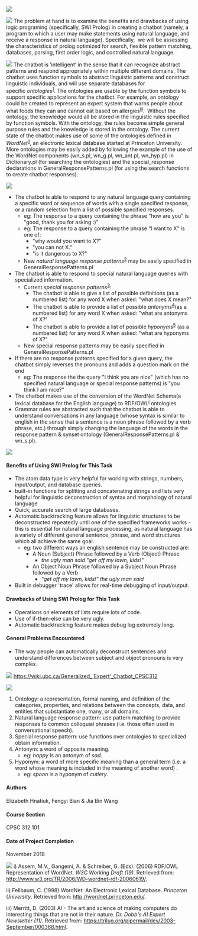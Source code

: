 ![](https://placehold.it/950x95/393a66/c7c9ff?text=Generalized+'Expert'+Chatbot)

![](https://placehold.it/950x60/c7c9ff/393a66?text=What+is+the+Problem?)
The problem at hand is to examine the benefits and drawbacks of using logic programing (specifically, SWI Prolog) in creating a chatbot (namely, a program to which a user may make statements using natural language, and receive a response in natural language). Specifically,  we will be assessing the characteristics of prolog optimized for search, flexible pattern matching, databases, parsing, first order logic, and controlled natural language.

![](https://placehold.it/950x60/c7c9ff/393a66?text=What+is+the+Something+Extra?)
The chatbot is ‘intelligent’ in the sense that it can recognize abstract patterns and respond appropriately within multiple different domains. The chatbot uses function symbols to abstract linguistic patterns and construct linguistic individuals, and will use separate databases for specific <i>ontologies</i><sup>[1](#Notes)</sup>. The ontologies are usable by the function symbols to support specific applications for the chatbot. For example, an ontology could be created to represent an expert system that warns people about what foods they can and cannot eat based on allergies<sup>[iii](#References)</sup>.  Without the ontology, the knowledge would all be stored in the linguistic rules specified by function symbols. With the ontology, the rules become simple general purpose rules and the knowledge is stored in the ontology. The current state of the chatbot makes use of some of the ontologies defined in <i>WordNet</i><sup>[ii](#References)</sup>, an electronic lexical database started at Princeton University. More ontologies may be easily added by following the example of the use of the WordNet components (wn_s.pl, wn_g.pl, wn_ant.pl, wn_hyp.pl) in Dictionary.pl (for searching the ontologies) and the special_response declarations in GeneralResponsePatterns.pl (for using the search functions to create chatbot responses).

![](https://placehold.it/950x60/c7c9ff/393a66?text=Interesting+Functionality)
* The chatbot is able to respond to any natural language query containing a specific word or sequence of words with a single specified response, or a random selection from a list of possible specified responses.
  * eg: The response to a query containing the phrase "how are you" is "good, thank you for asking :)"
  * eg: The response to a query containing the phrase "I want to X" is one of:
    * "why would you want to X?"
    * "you can not X."
    * "is it dangerous to X?"
  * New <i>natural language response patterns</i><sup>[2](#Notes)</sup> may be easily specified in GeneralResponsePatterns.pl
* The chatbot is able to respond to special natural language queries with specialized information.
  * Current <i>special response patterns</i><sup>[3](#Notes)</sup>:
    * The chatbot is able to give a list of possible definitions (as a numbered list) for any word X when asked: "what does X mean?"
    * The chatbot is able to provide a list of possible <i>antonyms</i><sup>[4](#Notes)</sup>(as a numbered list) for any word X when asked: "what are antonyms of X?"
    * The chatbot is able to provide a list of possible <i>hyponyms</i><sup>[5](#Notes)</sup> (as a numbered list) for any word X when asked: "what are hyponyms of X?"
  * New special response patterns may be easily specified in GeneralResponsePatterns.pl
* If there are no response patterns specified for a given query, the chatbot simply reverses the pronouns and adds a question mark on the end
  * eg: The response the the query "I think you are nice" (which has no specified natural language or special response patterns) is "you think I am nice?"
* The chatbot makes use of the conversion of the WordNet Schema(a lexical database for the English language) to RDF/OWL<sup>[i](#References)</sup> ontologies.
* Grammar rules are abstracted such that the chatbot is able to understand conversations in any language (whose syntax is similar to english in the sense that a sentence is a noun phrase followed by a verb phrase, etc.) through simply changing the language of the words in the response pattern & synset ontology (GeneralResponsePatterns.pl & wn_s.pl).

![](https://placehold.it/950x60/c7c9ff/393a66?text=What+Did+We+Learn+From+Doing+This?)
#### Benefits of Using SWI Prolog for This Task
* The atom data type is very helpful for working with strings, numbers, input/output, and database queries.
* built-in functions for splitting and concatenating strings and lists very helpful for linguistic deconstruction of syntax and morphology of natural language
* Quick, accurate search of large databases.
* Automatic backtracking feature allows for linguistic structures to be deconstructed repeatedly until one of the specified frameworks works - this is essential for natural language processing, as natural language has a variety of different general sentence, phrase, and word structures which all achieve the same goal.
  * eg: two different ways an english sentence may be constructed are:
    * A Noun (Subject) Phrase followed by a Verb (Object) Phrase
      * <i>the ugly man said "get off my lawn, kids!"</i>
    * An Object Noun Phrase followed by a Subject Noun Phrase followed by a Verb
      * <i>"get off my lawn, kids!" the ugly man said</i>
* Built in debugger 'trace' allows for real-time debugging of input/output.
#### Drawbacks of Using SWI Prolog for This Task   
* Operations on elements of lists require lots of code.
* Use of if-then-else can be very ugly.
* Automatic backtracking feature makes debug log extremely long.
#### General Problems Encountered
* The way people can automatically deconstruct sentences and understand differences between subject and object pronouns is very complex.

![](https://placehold.it/950x60/c7c9ff/393a66?text=Link+to+UBC+Wiki)
https://wiki.ubc.ca/Generalized_'Expert'_Chatbot_CPSC312

![](https://placehold.it/950x60/c7c9ff/393a66?text=Notes)
<a href='#Notes' id='Notes' class='anchor' aria-hidden='true'></a>
1) Ontology:  a representation, formal naming, and definition of the categories, properties, and relations between the concepts, data, and entities that substantiate one, many, or all domains.
2) Natural language response pattern: use pattern matching to provide responses to common colloquial phrases (i.e. those often used in conversational speech).
3) Special response pattern: use functions over ontologies to specialized obtain information.
4) Antonym: a word of opposite meaning.
   * eg: <i>happy</i> is an antonym of <i>sad</i>.</li>
5) Hyponym: a word of more specific meaning than a general term (i.e. a word whose meaning is included in the meaning of another word) .
   * eg: <i>spoon</i> is a hyponym of <i>cutlery</i>.</li>


#### Authors
Elizabeth Hnatiuk, Fengyi Bian & Jia Bin Wang

#### Course Section
CPSC 312 101

#### Date of Project Completion
November 2018

![](https://placehold.it/950x60/c7c9ff/393a66?text=References)
<a href='#References' id='References' class='anchor' aria-hidden='true'></a>
i) Assem, M.V., Gangemi, A. & Schreiber, G. (Eds). (2006)  RDF/OWL Representation of WordNet. <i>W3C Working Draft (19)</i>. Retrieved from: http://www.w3.org/TR/2006/WD-wordnet-rdf-20060619/.

ii) Fellbaum, C. (1998) WordNet: An Electronic Lexical Database. <i>Princeton University</i>. Retrieved from: http://wordnet.princeton.edu/.

iii) Merritt, D. (2003) AI - The art and science of making computers do interesting things that are not in their nature. <i>Dr. Dobb's AI Expert Newsletter (11)</i>. Retrieved from: https://trilug.org/pipermail/dev/2003-September/000368.html.
